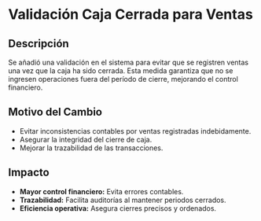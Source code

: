# Validación Caja Cerrada para Ventas

## Descripción  
Se añadió una validación en el sistema para evitar que se registren ventas una vez que la caja ha sido cerrada. Esta medida garantiza que no se ingresen operaciones fuera del período de cierre, mejorando el control financiero.

## Motivo del Cambio  
- Evitar inconsistencias contables por ventas registradas indebidamente.  
- Asegurar la integridad del cierre de caja.  
- Mejorar la trazabilidad de las transacciones.

## Impacto  
- **Mayor control financiero:** Evita errores contables.  
- **Trazabilidad:** Facilita auditorías al mantener periodos cerrados.  
- **Eficiencia operativa:** Asegura cierres precisos y ordenados.


